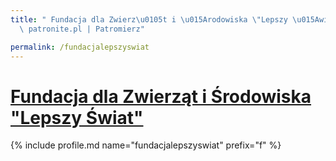 ```yaml
---
title: " Fundacja dla Zwierz\u0105t i \u015Arodowiska \"Lepszy \u015Awiat\" | Statystyki\
  \ patronite.pl | Patromierz"

permalink: /fundacjalepszyswiat
---
```


# [ Fundacja dla Zwierząt i Środowiska "Lepszy Świat"](https://patronite.pl/fundacjalepszyswiat)

{% include profile.md name="fundacjalepszyswiat" prefix="f" %}

